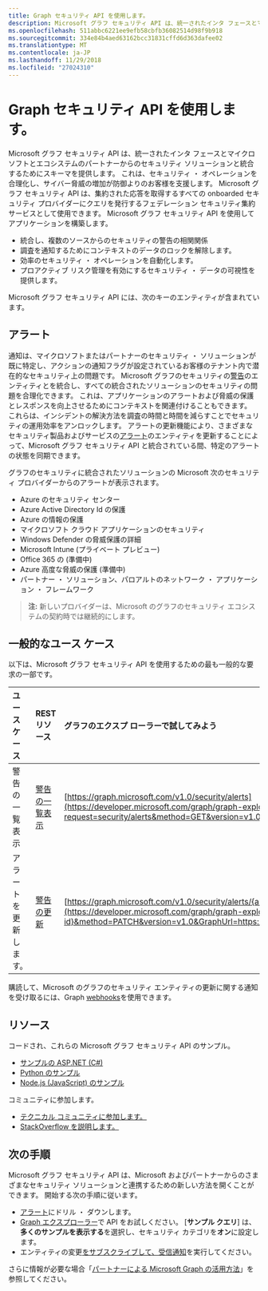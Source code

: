 ```yaml
---
title: Graph セキュリティ API を使用します。
description: Microsoft グラフ セキュリティ API は、統一されたインタ フェースとマイクロソフトとエコシステムのパートナーからのセキュリティ ソリューションと統合するためにスキーマを提供します。 これは、セキュリティ ・ オペレーションを合理化し、サイバー脅威の増加が防御よりのお客様を支援します。 Microsoft グラフ セキュリティ API は、集約された応答を取得するすべての onboarded セキュリティ プロバイダーにクエリを発行するフェデレーション セキュリティ集約サービスとして使用できます。 Microsoft グラフ セキュリティ API を使用してアプリケーションを構築します。
ms.openlocfilehash: 511abbc6221ee9efb58cbfb36082514d98f9b918
ms.sourcegitcommit: 334e84b4aed63162bcc31831cffd6d363dafee02
ms.translationtype: MT
ms.contentlocale: ja-JP
ms.lasthandoff: 11/29/2018
ms.locfileid: "27024310"
---
```

# <a name="use-the-microsoft-graph-security-api"></a>Graph セキュリティ API を使用します。

Microsoft グラフ セキュリティ API は、統一されたインタ フェースとマイクロソフトとエコシステムのパートナーからのセキュリティ ソリューションと統合するためにスキーマを提供します。 これは、セキュリティ ・ オペレーションを合理化し、サイバー脅威の増加が防御よりのお客様を支援します。 Microsoft グラフ セキュリティ API は、集約された応答を取得するすべての onboarded セキュリティ プロバイダーにクエリを発行するフェデレーション セキュリティ集約サービスとして使用できます。 Microsoft グラフ セキュリティ API を使用してアプリケーションを構築します。

- 統合し、複数のソースからのセキュリティの警告の相関関係
- 調査を通知するためにコンテキストのデータのロックを解除します。
- 効率のセキュリティ ・ オペレーションを自動化します。
- プロアクティブ リスク管理を有効にするセキュリティ ・ データの可視性を提供します。

Microsoft グラフ セキュリティ API には、次のキーのエンティティが含まれています。

## <a name="alerts"></a>アラート

通知は、マイクロソフトまたはパートナーのセキュリティ ・ ソリューションが既に特定し、アクションの通知フラグが設定されているお客様のテナント内で潜在的なセキュリティ上の問題です。 Microsoft グラフのセキュリティの[警告](alert.md)のエンティティとを統合し、すべての統合されたソリューションのセキュリティの問題を合理化できます。 これは、アプリケーションのアラートおよび脅威の保護とレスポンスを向上させるためにコンテキストを関連付けることもできます。 これらは、インシデントの解決方法を調査の時間と時間を減らすことでセキュリティの運用効率をアンロックします。 アラートの更新機能により、さまざまなセキュリティ製品およびサービスの[アラート](alert.md)のエンティティを更新することによって、Microsoft グラフ セキュリティ API と統合されている間、特定のアラートの状態を同期できます。

グラフのセキュリティに統合されたソリューションの Microsoft 次のセキュリティ プロバイダーからのアラートが表示されます。

- Azure のセキュリティ センター
- Azure Active Directory Id の保護
- Azure の情報の保護
- マイクロソフト クラウド アプリケーションのセキュリティ
- Windows Defender の脅威保護の詳細
- Microsoft Intune (プライベート プレビュー)
- Office 365 の (準備中)
- Azure 高度な脅威の保護 (準備中)
- パートナー ・ ソリューション、パロアルトのネットワーク ・ アプリケーション ・ フレームワーク

> **注:** 新しいプロバイダーは、Microsoft のグラフのセキュリティ エコシステムの契約時では継続的にします。

## <a name="common-use-cases"></a>一般的なユース ケース

以下は、Microsoft グラフ セキュリティ API を使用するための最も一般的な要求の一部です。

| **ユース ケース**   | **REST リソース** | **グラフのエクスプ ローラーで試してみよう** |
|:---------------|:--------|:----------|
| 警告の一覧表示 | [警告の一覧表示](../api/alert-list.md) | [https://graph.microsoft.com/v1.0/security/alerts](https://developer.microsoft.com/graph/graph-explorer?request=security/alerts&method=GET&version=v1.0&GraphUrl=https://graph.microsoft.com) |
| アラートを更新します。 | [警告の更新](../api/alert-update.md) | [https://graph.microsoft.com/v1.0/security/alerts/{alert-id}](https://developer.microsoft.com/graph/graph-explorer?request=security/alerts/{alert-id}&method=PATCH&version=v1.0&GraphUrl=https://graph.microsoft.com) |

購読して、Microsoft のグラフのセキュリティ エンティティの更新に関する通知を受け取るには、Graph [webhooks](/graph/webhooks)を使用できます。

## <a name="resources"></a>リソース

コードされ、これらの Microsoft グラフ セキュリティ API のサンプル。

- [サンプルの ASP.NET (C#)](https://github.com/microsoftgraph/aspnet-security-api-sample)
- [Python のサンプル](https://github.com/microsoftgraph/python-security-rest-sample)
- [Node.js (JavaScript) のサンプル](https://github.com/microsoftgraph/nodejs-security-sample)

コミュニティに参加します。

- [テクニカル コミュニティに参加します。](https://aka.ms/graphsecuritycommunity)
- [StackOverflow を説明します。](https://stackoverflow.com/questions/tagged/microsoft-graph-security)

## <a name="next-steps"></a>次の手順

Microsoft グラフ セキュリティ API は、Microsoft およびパートナーからのさまざまなセキュリティ ソリューションと連携するための新しい方法を開くことができます。 開始する次の手順に従います。

- [アラート](alert.md)にドリル ・ ダウンします。
- [Graph エクスプローラー](https://developer.microsoft.com/graph/graph-explorer)で API をお試しください。 [**サンプル クエリ**] は、**多くのサンプルを表示する**を選択し、セキュリティ カテゴリを**オン**に設定します。
- エンティティの変更[をサブスクライブして、受信通知](/graph/webhooks)を実行してください。

さらに情報が必要な場合「[パートナーによる Microsoft Graph の活用方法](https://developer.microsoft.com/graph/graph/examples#partners)」を参照してください。
